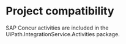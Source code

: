 ﻿# Project compatibility

SAP Concur activities are included in the
                UiPath.IntegrationService.Activities package.




|  |
| ---
